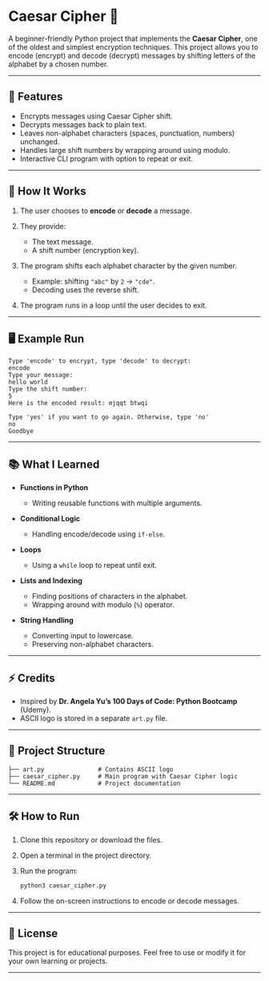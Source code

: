 # Caesar Cipher 🔐

A beginner-friendly Python project that implements the **Caesar Cipher**, one of the oldest and simplest encryption techniques.
This project allows you to encode (encrypt) and decode (decrypt) messages by shifting letters of the alphabet by a chosen number.

---

## 📌 Features

* Encrypts messages using Caesar Cipher shift.
* Decrypts messages back to plain text.
* Leaves non-alphabet characters (spaces, punctuation, numbers) unchanged.
* Handles large shift numbers by wrapping around using modulo.
* Interactive CLI program with option to repeat or exit.

---

## 🚀 How It Works

1. The user chooses to **encode** or **decode** a message.
2. They provide:

   * The text message.
   * A shift number (encryption key).
3. The program shifts each alphabet character by the given number.

   * Example: shifting `"abc"` by `2` → `"cde"`.
   * Decoding uses the reverse shift.
4. The program runs in a loop until the user decides to exit.

---

## 🖥️ Example Run

```text
Type 'encode' to encrypt, type 'decode' to decrypt:
encode
Type your message:
hello world
Type the shift number:
5
Here is the encoded result: mjqqt btwqi

Type 'yes' if you want to go again. Otherwise, type 'no'
no
Goodbye
```

---

## 📚 What I Learned

* **Functions in Python**

  * Writing reusable functions with multiple arguments.
* **Conditional Logic**

  * Handling encode/decode using `if-else`.
* **Loops**

  * Using a `while` loop to repeat until exit.
* **Lists and Indexing**

  * Finding positions of characters in the alphabet.
  * Wrapping around with modulo (`%`) operator.
* **String Handling**

  * Converting input to lowercase.
  * Preserving non-alphabet characters.

---

## ⚡ Credits

* Inspired by **Dr. Angela Yu’s 100 Days of Code: Python Bootcamp** (Udemy).
* ASCII logo is stored in a separate `art.py` file.

---

## 📂 Project Structure

```plaintext
├── art.py               # Contains ASCII logo
├── caesar_cipher.py     # Main program with Caesar Cipher logic
└── README.md            # Project documentation
```

---

## 🛠️ How to Run

1. Clone this repository or download the files.
2. Open a terminal in the project directory.
3. Run the program:

   ```bash
   python3 caesar_cipher.py
   ```
4. Follow the on-screen instructions to encode or decode messages.

---

## 📜 License

This project is for educational purposes. Feel free to use or modify it for your own learning or projects.

---

